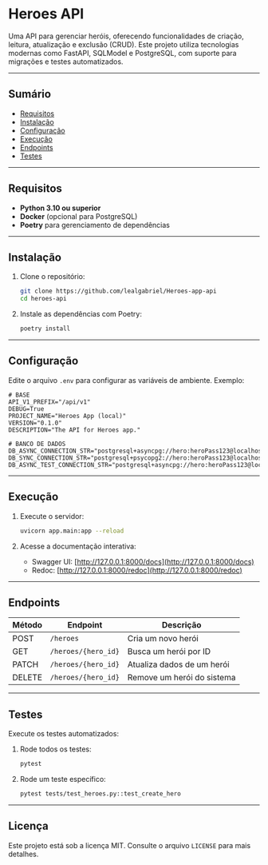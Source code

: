 # Heroes API

Uma API para gerenciar heróis, oferecendo funcionalidades de criação, leitura, atualização e exclusão (CRUD). Este projeto utiliza tecnologias modernas como FastAPI, SQLModel e PostgreSQL, com suporte para migrações e testes automatizados.

---

## **Sumário**

- [Requisitos](#requisitos)
- [Instalação](#instalação)
- [Configuração](#configuração)
- [Execução](#execução)
- [Endpoints](#endpoints)
- [Testes](#testes)

---

## **Requisitos**

- **Python 3.10 ou superior**
- **Docker** (opcional para PostgreSQL)
- **Poetry** para gerenciamento de dependências

---

## **Instalação**

1. Clone o repositório:
   ```bash
   git clone https://github.com/lealgabriel/Heroes-app-api
   cd heroes-api
   ```

2. Instale as dependências com Poetry:
   ```bash
   poetry install
   ```

---

## **Configuração**

Edite o arquivo `.env` para configurar as variáveis de ambiente. Exemplo:

```env
# BASE
API_V1_PREFIX="/api/v1"
DEBUG=True
PROJECT_NAME="Heroes App (local)"
VERSION="0.1.0"
DESCRIPTION="The API for Heroes app."

# BANCO DE DADOS
DB_ASYNC_CONNECTION_STR="postgresql+asyncpg://hero:heroPass123@localhost:5432/heroes_db"
DB_SYNC_CONNECTION_STR="postgresql+psycopg2://hero:heroPass123@localhost:5432/heroes_db"
DB_ASYNC_TEST_CONNECTION_STR="postgresql+asyncpg://hero:heroPass123@localhost:5436/heroes_db_tests"
```

---

## **Execução**

1. Execute o servidor:
   ```bash
   uvicorn app.main:app --reload
   ```

2. Acesse a documentação interativa:
   - Swagger UI: [http://127.0.0.1:8000/docs](http://127.0.0.1:8000/docs)
   - Redoc: [http://127.0.0.1:8000/redoc](http://127.0.0.1:8000/redoc)


---

## **Endpoints**

| Método | Endpoint           | Descrição                     |
|--------|--------------------|-----------------------------|
| POST   | `/heroes`          | Cria um novo herói           |
| GET    | `/heroes/{hero_id}`| Busca um herói por ID        |
| PATCH  | `/heroes/{hero_id}`| Atualiza dados de um herói    |
| DELETE | `/heroes/{hero_id}`| Remove um herói do sistema    |

---

## **Testes**

Execute os testes automatizados:

1. Rode todos os testes:
   ```bash
   pytest
   ```

2. Rode um teste específico:
   ```bash
   pytest tests/test_heroes.py::test_create_hero
   ```

---

## **Licença**

Este projeto está sob a licença MIT. Consulte o arquivo `LICENSE` para mais detalhes.

